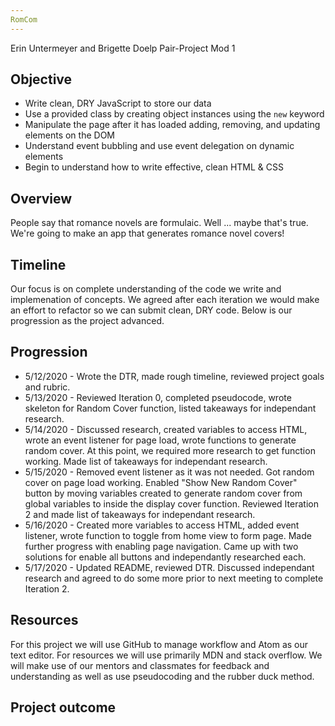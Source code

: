 ```yaml
---
RomCom
---
```

Erin Untermeyer and Brigette Doelp Pair-Project Mod 1

## Objective

* Write clean, DRY JavaScript to store our data
* Use a provided class by creating object instances using the `new` keyword
* Manipulate the page after it has loaded adding, removing, and updating elements on the DOM
* Understand event bubbling and use event delegation on dynamic elements
* Begin to understand how to write effective, clean HTML & CSS

## Overview

People say that romance novels are formulaic. Well ... maybe that's true. We're going to make an app that generates romance novel covers!

## Timeline

Our focus is on complete understanding of the code we write and implemenation of concepts.  We agreed after each iteration we would make an effort to refactor so we can submit clean, DRY code.  Below is our progression as the project advanced.

## Progression

* 5/12/2020 - Wrote the DTR, made rough timeline, reviewed project goals and rubric.
* 5/13/2020 - Reviewed Iteration 0, completed pseudocode, wrote skeleton for Random Cover function, listed takeaways for independant research.
* 5/14/2020 - Discussed research, created variables to access HTML, wrote an event listener for page load, wrote functions to generate random cover.  At this point, we required more research to get function working.  Made list of takeaways for independant research.
* 5/15/2020 - Removed event listener as it was not needed.  Got random cover on page load working.  Enabled "Show New Random Cover" button by moving variables created to generate random cover from global variables to inside the display cover function.  Reviewed Iteration 2 and made list of takeaways for independant research.
* 5/16/2020 - Created more variables to access HTML, added event listener, wrote function to toggle from home view to form page.  Made further progress with enabling page navigation.  Came up with two solutions for enable all buttons and independantly researched each.
* 5/17/2020 - Updated README, reviewed DTR.  Discussed independant research and agreed to do some more prior to next meeting to complete Iteration 2.

## Resources

For this project we will use GitHub to manage workflow and Atom as our text editor.  For resources we will use primarily MDN and stack overflow.  We will make use of our mentors and classmates for feedback and understanding as well as use pseudocoding and the rubber duck method.

## Project outcome
